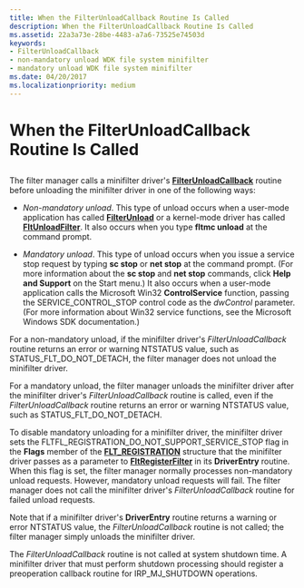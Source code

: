```yaml
---
title: When the FilterUnloadCallback Routine Is Called
description: When the FilterUnloadCallback Routine Is Called
ms.assetid: 22a3a73e-28be-4483-a7a6-73525e74503d
keywords:
- FilterUnloadCallback
- non-mandatory unload WDK file system minifilter
- mandatory unload WDK file system minifilter
ms.date: 04/20/2017
ms.localizationpriority: medium
---
```


# When the FilterUnloadCallback Routine Is Called


## <span id="ddk_when_the_filterunloadcallback_routine_is_called_if"></span><span id="DDK_WHEN_THE_FILTERUNLOADCALLBACK_ROUTINE_IS_CALLED_IF"></span>


The filter manager calls a minifilter driver's [**FilterUnloadCallback**](/windows-hardware/drivers/ddi/fltkernel/nc-fltkernel-pflt_filter_unload_callback) routine before unloading the minifilter driver in one of the following ways:

-   *Non-mandatory unload*. This type of unload occurs when a user-mode application has called [**FilterUnload**](/windows/desktop/api/fltuser/nf-fltuser-filterunload) or a kernel-mode driver has called [**FltUnloadFilter**](/windows-hardware/drivers/ddi/fltkernel/nf-fltkernel-fltunloadfilter). It also occurs when you type **fltmc unload** at the command prompt.

-   *Mandatory unload*. This type of unload occurs when you issue a service stop request by typing **sc stop** or **net stop** at the command prompt. (For more information about the **sc stop** and **net stop** commands, click **Help and Support** on the Start menu.) It also occurs when a user-mode application calls the Microsoft Win32 **ControlService** function, passing the SERVICE\_CONTROL\_STOP control code as the *dwControl* parameter. (For more information about Win32 service functions, see the Microsoft Windows SDK documentation.)

For a non-mandatory unload, if the minifilter driver's *FilterUnloadCallback* routine returns an error or warning NTSTATUS value, such as STATUS\_FLT\_DO\_NOT\_DETACH, the filter manager does not unload the minifilter driver.

For a mandatory unload, the filter manager unloads the minifilter driver after the minifilter driver's *FilterUnloadCallback* routine is called, even if the *FilterUnloadCallback* routine returns an error or warning NTSTATUS value, such as STATUS\_FLT\_DO\_NOT\_DETACH.

To disable mandatory unloading for a minifilter driver, the minifilter driver sets the FLTFL\_REGISTRATION\_DO\_NOT\_SUPPORT\_SERVICE\_STOP flag in the **Flags** member of the [**FLT\_REGISTRATION**](/windows-hardware/drivers/ddi/fltkernel/ns-fltkernel-_flt_registration) structure that the minifilter driver passes as a parameter to [**FltRegisterFilter**](/windows-hardware/drivers/ddi/fltkernel/nf-fltkernel-fltregisterfilter) in its **DriverEntry** routine. When this flag is set, the filter manager normally processes non-mandatory unload requests. However, mandatory unload requests will fail. The filter manager does not call the minifilter driver's *FilterUnloadCallback* routine for failed unload requests.

Note that if a minifilter driver's **DriverEntry** routine returns a warning or error NTSTATUS value, the *FilterUnloadCallback* routine is not called; the filter manager simply unloads the minifilter driver.

The *FilterUnloadCallback* routine is not called at system shutdown time. A minifilter driver that must perform shutdown processing should register a preoperation callback routine for IRP\_MJ\_SHUTDOWN operations.

 

